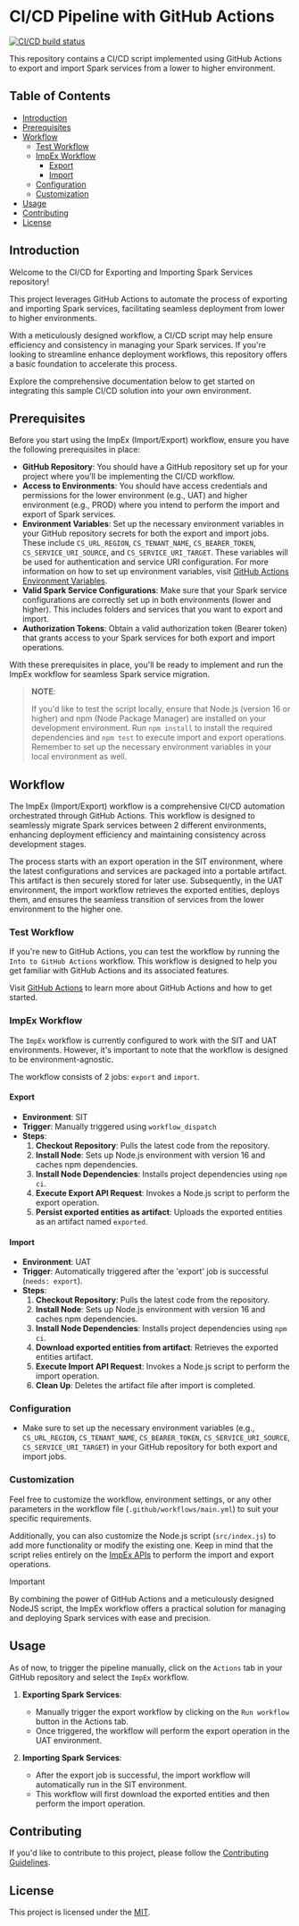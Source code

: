 # CI/CD Pipeline with GitHub Actions

[![CI/CD build status][ci-img]][ci-url]

This repository contains a CI/CD script implemented using GitHub Actions to export
and import Spark services from a lower to higher environment.

## Table of Contents

- [Introduction](#introduction)
- [Prerequisites](#prerequisites)
- [Workflow](#workflow)
  - [Test Workflow](#test-workflow)
  - [ImpEx Workflow](#impex-workflow)
    - [Export](#export)
    - [Import](#import)
  - [Configuration](#configuration)
  - [Customization](#customization)
- [Usage](#usage)
- [Contributing](#contributing)
- [License](#license)

## Introduction

Welcome to the CI/CD for Exporting and Importing Spark Services repository!

This project leverages GitHub Actions to automate the process of exporting and
importing Spark services, facilitating seamless deployment from lower to higher
environments.

With a meticulously designed workflow, a CI/CD script may help ensure efficiency
and consistency in managing your Spark services. If you're looking to streamline
enhance deployment workflows, this repository offers a basic foundation to accelerate
this process.

Explore the comprehensive documentation below to get started on integrating this
sample CI/CD solution into your own environment.

## Prerequisites

Before you start using the ImpEx (Import/Export) workflow, ensure you have the
following prerequisites in place:

- **GitHub Repository**: You should have a GitHub repository set up for your
  project where you'll be implementing the CI/CD workflow.
- **Access to Environments**: You should have access credentials and permissions
  for the lower environment (e.g., UAT) and higher environment (e.g., PROD) where
  you intend to perform the import and export of Spark services.
- **Environment Variables**: Set up the necessary environment variables in your
  GitHub repository secrets for both the export and import jobs. These include
  `CS_URL_REGION`, `CS_TENANT_NAME`, `CS_BEARER_TOKEN`, `CS_SERVICE_URI_SOURCE`,
  and `CS_SERVICE_URI_TARGET`. These variables will be used for authentication and
  service URI configuration. For more information on how to set up environment
  variables, visit [GitHub Actions Environment Variables][gha-envars].
- **Valid Spark Service Configurations**: Make sure that your Spark service
  configurations are correctly set up in both environments (lower and higher).
  This includes folders and services that you want to export and import.
- **Authorization Tokens**: Obtain a valid authorization token (Bearer token) that
  grants access to your Spark services for both export and import operations.

With these prerequisites in place, you'll be ready to implement and run the ImpEx
workflow for seamless Spark service migration.

> **NOTE**:
>
> If you'd like to test the script locally, ensure that Node.js (version 16 or higher)
> and npm (Node Package Manager) are installed on your development environment.
> Run `npm install` to install the required dependencies and `npm test` to execute
> import and export operations. Remember to set up the necessary environment variables
> in your local environment as well.

## Workflow

The ImpEx (Import/Export) workflow is a comprehensive CI/CD automation orchestrated
through GitHub Actions. This workflow is designed to seamlessly migrate Spark
services between 2 different environments, enhancing deployment efficiency and
maintaining consistency across development stages.

The process starts with an export operation in the SIT environment, where the
latest configurations and services are packaged into a portable artifact. This
artifact is then securely stored for later use. Subsequently, in the UAT environment,
the import workflow retrieves the exported entities, deploys them, and ensures
the seamless transition of services from the lower environment to the higher one.

### Test Workflow

If you're new to GitHub Actions, you can test the workflow by running the
`Into to GitHub Actions` workflow. This workflow is designed to help you get
familiar with GitHub Actions and its associated features.

Visit [GitHub Actions](https://docs.github.com/en/actions/quickstart) to learn
more about GitHub Actions and how to get started.

### ImpEx Workflow

The `ImpEx` workflow is currently configured to work with the SIT and UAT environments.
However, it's important to note that the workflow is designed to be environment-agnostic.

The workflow consists of 2 jobs: `export` and `import`.

#### Export

- **Environment**: SIT
- **Trigger**: Manually triggered using `workflow_dispatch`
- **Steps**:
  1. **Checkout Repository**: Pulls the latest code from the repository.
  2. **Install Node**: Sets up Node.js environment with version 16 and caches npm dependencies.
  3. **Install Node Dependencies**: Installs project dependencies using `npm ci`.
  4. **Execute Export API Request**: Invokes a Node.js script to perform the export operation.
  5. **Persist exported entities as artifact**: Uploads the exported entities as
  an artifact named `exported`.

#### Import

- **Environment**: UAT
- **Trigger**: Automatically triggered after the 'export' job is successful (`needs: export`).
- **Steps**:
  1. **Checkout Repository**: Pulls the latest code from the repository.
  2. **Install Node**: Sets up Node.js environment with version 16 and caches npm dependencies.
  3. **Install Node Dependencies**: Installs project dependencies using `npm ci`.
  4. **Download exported entities from artifact**: Retrieves the exported entities artifact.
  5. **Execute Import API Request**: Invokes a Node.js script to perform the import operation.
  6. **Clean Up**: Deletes the artifact file after import is completed.

### Configuration

- Make sure to set up the necessary environment variables (e.g., `CS_URL_REGION`,
`CS_TENANT_NAME`, `CS_BEARER_TOKEN`, `CS_SERVICE_URI_SOURCE`, `CS_SERVICE_URI_TARGET`)
in your GitHub repository for both export and import jobs.

### Customization

Feel free to customize the workflow, environment settings, or any other parameters
in the workflow file (`.github/workflows/main.yml`) to suit your specific requirements.

Additionally, you can also customize the Node.js script (`src/index.js`) to add
more functionality or modify the existing one. Keep in mind that the script relies
entirely on the [ImpEx APIs][impex-apis] to perform the import and export operations.

> [!IMPORTANT]
> By combining the power of GitHub Actions and a meticulously designed NodeJS script,
> the ImpEx workflow offers a practical solution for managing and deploying Spark
> services with ease and precision.

## Usage

As of now, to trigger the pipeline manually, click on the `Actions` tab in your
GitHub repository and select the `ImpEx` workflow.

1. **Exporting Spark Services**:
   - Manually trigger the export workflow by clicking on the `Run workflow` button in the Actions tab.
   - Once triggered, the workflow will perform the export operation in the UAT environment.

2. **Importing Spark Services**:
   - After the export job is successful, the import workflow will automatically run in the SIT environment.
   - This workflow will first download the exported entities and then perform the import operation.

## Contributing

If you'd like to contribute to this project, please follow the
[Contributing Guidelines](CONTRIBUTING.md).

## License

This project is licensed under the [MIT](LICENSE).

<!-- References -->
[ci-img]: https://github.com/CoherentCapital/gha-ci-cd/workflows/impex/badge.svg
[ci-url]: https://github.com/coherentCapital/gha-ci-cd/actions/workflows/main.yml
[gha-envars]: https://docs.github.com/en/actions/learn-github-actions/variables
[impex-apis]: https://docs.coherent.global/api-details/impex-apis
